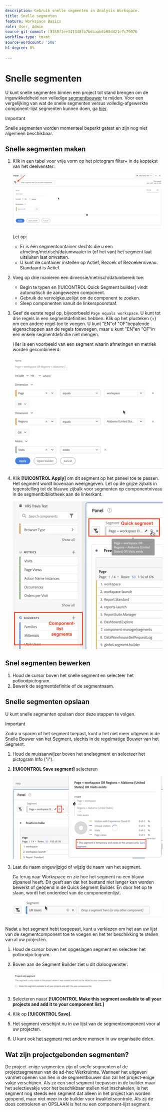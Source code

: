 ```yaml
---
description: Gebruik snelle segmenten in Analysis Workspace.
title: Snelle segmenten
feature: Workspace Basics
role: User, Admin
source-git-commit: f3185f1ee341348fb7bdbaab8b68d421e7c79076
workflow-type: tm+mt
source-wordcount: '508'
ht-degree: 0%

---
```



# Snelle segmenten

U kunt snelle segmenten binnen een project tot stand brengen om de ingewikkeldheid van volledige [segmentbouwer](/help/components/segmentation/segmentation-workflow/seg-build.md) te mijden. Voor een vergelijking van wat de snelle segmenten versus volledig-afgewerkte component-lijst segmenten kunnen doen, ga [hier](/help/analyze/analysis-workspace/components/segments/t-freeform-project-segment.md).

>[!IMPORTANT]
> Snelle segmenten worden momenteel beperkt getest en zijn nog niet algemeen beschikbaar.

## Snelle segmenten maken

1. Klik in een tabel voor vrije vorm op het pictogram filter+ in de koptekst van het deelvenster:

   ![](assets/quick-seg1.png)

   Let op:

   - Er is één segmentcontainer slechts die u een afmeting/metrisch/datumwaaier in (of het van) het segment laat uitsluiten laat omvatten.
   - U kunt de container instellen op Actief, Bezoek of Bezoekerniveau. Standaard is Actief.

1. Voeg op drie manieren een dimensie/metrisch/datumbereik toe:

   - Begin te typen en [!UICONTROL Quick Segment builder] vindt automatisch de aangewezen component.
   - Gebruik de vervolgkeuzelijst om de component te zoeken.
   - Sleep componenten vanuit de linkerspoorstaaf.

1. Geef de eerste regel op, bijvoorbeeld `Page equals workspace`. U kunt tot drie regels in een segmentdefinities hebben. Klik op het plusteken (+) om een andere regel toe te voegen. U kunt &quot;EN&quot;of &quot;OF&quot;bepalende eigenschappen aan de regels toevoegen, maar u kunt &quot;EN&quot;en &quot;OF&quot;in één enkele segmentdefinitie niet mengen.

   Hier is een voorbeeld van een segment waarin afmetingen en metriek worden gecombineerd:

   ![](assets/quick-seg2.png)

1. Klik **[!UICONTROL Apply]** om dit segment op het paneel toe te passen.
Het segment wordt bovenaan weergegeven. Let op de grijze zijbalk in tegenstelling tot de blauwe zijbalk voor segmenten op componentniveau in de segmentbibliotheek aan de linkerkant.

   ![](assets/quick-seg3.png)

## Snel segmenten bewerken

1. Houd de cursor boven het snelle segment en selecteer het potloodpictogram.
1. Bewerk de segmentdefinitie of de segmentnaam.

## Snelle segmenten opslaan

U kunt snelle segmenten opslaan door deze stappen te volgen.

>[!IMPORTANT]
>Zodra u sparen of het segment toepast, kunt u het niet meer uitgeven in de Snelle Bouwer van het Segment, slechts in de regelmatige Bouwer van het Segment.

1. Houd de muisaanwijzer boven het snelsegment en selecteer het pictogram Info (&quot;i&quot;).
1. **[!UICONTROL Save segment]** selecteren

   ![](assets/save-quick-seg.png)

1. Laat de naam ongewijzigd of wijzig de naam van het segment.

   Ga terug naar Workspace en zie hoe het segment nu een blauw zijpaneel heeft. Dit geeft aan dat het bestand niet langer kan worden bewerkt of geopend in de Quick Segment Builder. En door het op te slaan, wordt het onderdeel van de componentenlijst.

   ![](assets/quick-seg4.png)

Nadat u het segment hebt toegepast, kunt u verkiezen om het aan uw lijst van de segmentcomponent toe te voegen en het ter beschikking te stellen van al uw projecten.

1. Houd de cursor boven het opgeslagen segment en selecteer het potloodpictogram.

1. Boven aan de Segment Builder ziet u dit dialoogvenster:

   ![](assets/project-only.png)

1. Selecteren naast **[!UICONTROL Make this segment available to all your projects and add it to your component list.]**
1. Klik op **[!UICONTROL Save]**.
1. Het segment verschijnt nu in uw lijst van de segmentcomponent voor al uw projecten.
1. U kunt ook [het segment](/help/components/segmentation/segmentation-workflow/t-seg-share.md) met andere mensen in uw organisatie delen.

## Wat zijn projectgebonden segmenten?

De project-enige segmenten zijn of snelle segmenten of de projectsegmenten van de ad-hoc Werkruimte. Wanneer het uitgeven van/het openen van hen in de segmentbouwer dan zal het project-enige vakje verschijnen. Als ze een snel segment toepassen in de builder maar het selectievakje voor het beschikbaar stellen niet inschakelen, is het segment nog steeds een segment dat alleen in het project kan worden geopend, maar niet meer in de builder voor kwaliteitscontrole. Als zij de doos controleren en OPSLAAN is het nu een component-lijst segment.